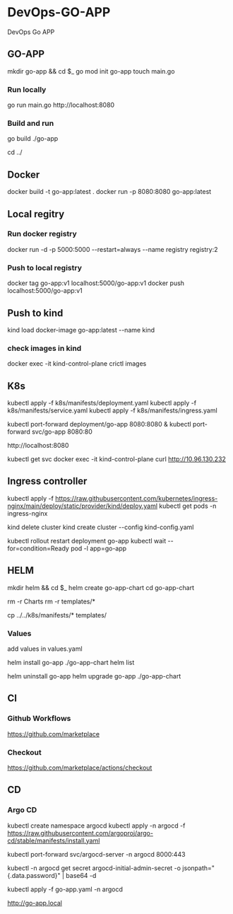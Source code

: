 # DevOps-GO-APP
DevOps Go APP

## GO-APP
mkdir go-app && cd $_
go mod init go-app
touch main.go

### Run locally
go run main.go
http://localhost:8080

### Build and run
go build
 ./go-app 

cd ../

## Docker
docker build -t go-app:latest .
docker run -p 8080:8080 go-app:latest

## Local regitry
### Run docker registry
docker run -d -p 5000:5000 --restart=always --name registry registry:2

### Push to local registry
docker tag go-app:v1 localhost:5000/go-app:v1
docker push localhost:5000/go-app:v1

## Push to kind
kind load docker-image go-app:latest --name kind

### check images in kind
docker exec -it kind-control-plane crictl images

## K8s
kubectl apply -f k8s/manifests/deployment.yaml
kubectl apply -f k8s/manifests/service.yaml 
kubectl apply -f k8s/manifests/ingress.yaml 

kubectl port-forward deployment/go-app 8080:8080 &
kubectl port-forward svc/go-app 8080:80

http://localhost:8080

kubectl get svc
docker exec -it kind-control-plane curl http://10.96.130.232

## Ingress controller
kubectl apply -f https://raw.githubusercontent.com/kubernetes/ingress-nginx/main/deploy/static/provider/kind/deploy.yaml
kubectl get pods -n ingress-nginx

kind delete cluster
kind create cluster --config kind-config.yaml

kubectl rollout restart deployment go-app
kubectl wait --for=condition=Ready pod -l app=go-app


## HELM
mkdir helm && cd $_
helm create go-app-chart
cd go-app-chart

rm -r Charts
rm -r templates/*

cp ../../k8s/manifests/* templates/

### Values
add values in values.yaml

helm install go-app ./go-app-chart
helm list

helm uninstall go-app
helm upgrade go-app ./go-app-chart

## CI 

### Github Workflows
https://github.com/marketplace

### Checkout
https://github.com/marketplace/actions/checkout

## CD

### Argo CD
kubectl create namespace argocd
kubectl apply -n argocd -f https://raw.githubusercontent.com/argoproj/argo-cd/stable/manifests/install.yaml

kubectl port-forward svc/argocd-server -n argocd 8000:443

kubectl -n argocd get secret argocd-initial-admin-secret -o jsonpath="{.data.password}" | base64 -d

kubectl apply -f go-app.yaml -n argocd


http://go-app.local
